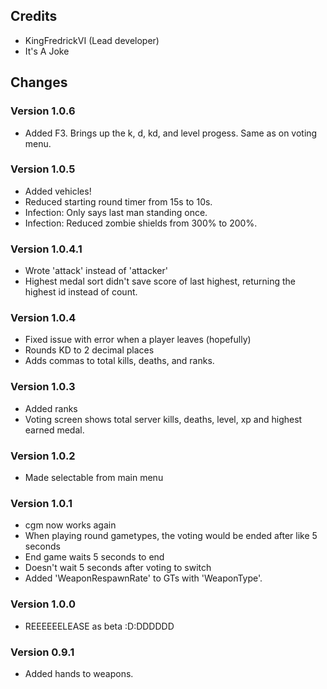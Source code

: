 
## Credits ##

* KingFredrickVI (Lead developer)
* It's A Joke

## Changes ##

### Version 1.0.6 ###

* Added F3. Brings up the k, d, kd, and level progess. Same as on voting menu.

### Version 1.0.5 ###

* Added vehicles!
* Reduced starting round timer from 15s to 10s.
* Infection: Only says last man standing once.
* Infection: Reduced zombie shields from 300% to 200%.

### Version 1.0.4.1 ###

* Wrote 'attack' instead of 'attacker'
* Highest medal sort didn't save score of last highest, returning the highest id instead of count.

### Version 1.0.4 ###

* Fixed issue with error when a player leaves (hopefully)
* Rounds KD to 2 decimal places
* Adds commas to total kills, deaths, and ranks.

### Version 1.0.3 ###

* Added ranks
* Voting screen shows total server kills, deaths, level, xp and highest earned medal.

### Version 1.0.2 ###

* Made selectable from main menu

### Version 1.0.1 ###

* cgm now works again
* When playing round gametypes, the voting would be ended after like 5 seconds
* End game waits 5 seconds to end
* Doesn't wait 5 seconds after voting to switch
* Added 'WeaponRespawnRate' to GTs with 'WeaponType'.

### Version 1.0.0 ###

* REEEEEELEASE as beta :D:DDDDDD

### Version 0.9.1 ###

* Added hands to weapons.
